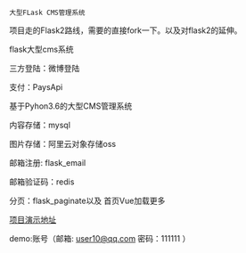 `大型FLask CMS管理系统`

项目走的Flask2路线，需要的直接fork一下。以及对flask2的延伸。

flask大型cms系统

三方登陆：微博登陆

支付：PaysApi

基于Pyhon3.6的大型CMS管理系统

内容存储：mysql

图片存储：阿里云对象存储oss

邮箱注册: flask_email

邮箱验证码：redis

分页：flask_paginate以及 首页Vue加载更多

[项目演示地址](http://www.donghao.club/ "点击进入")

demo:账号（邮箱:  user10@qq.com   密码：111111   ）
